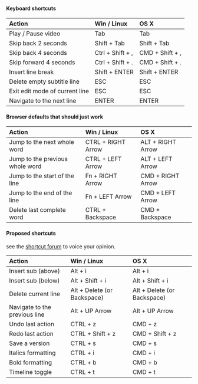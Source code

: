 #### Keyboard shortcuts
| Action        | Win / Linux   | OS X  |
|:---------------------------- |:--------------------------| :--------------------------| 
| Play / Pause video | Tab | Tab |
| Skip back 2 seconds | Shift + Tab | Shift + Tab |
| Skip back 4 seconds | Ctrl + Shift + , | CMD + Shift + , | 
| Skip forward 4 seconds | Ctrl + Shift + . | CMD + Shift + . |
| Insert line break | Shift + ENTER | Shift + ENTER |
| Delete empty subtitle line | ESC | ESC |
| Exit edit mode of current line | ESC | ESC |
| Navigate to the next line | ENTER | ENTER | 

#### Browser defaults that should just work
| Action        | Win / Linux   | OS X  |
|:---------------------------- |:--------------------------| :--------------------------| 
| Jump to the next whole word | CTRL + RIGHT Arrow | ALT + RIGHT Arrow | 
| Jump to the previous whole word | CTRL + LEFT Arrow | ALT + LEFT Arrow |
| Jump to the start of the line | Fn + RIGHT Arrow | CMD + RIGHT Arrow | 
| Jump to the end of the line | Fn + LEFT Arrow | CMD + LEFT Arrow |
| Delete last complete word | CTRL + Backspace | CMD + Backspace |

#### Proposed shortcuts 
see the [shortcut forum](http://support.amara.org/categories/6573/forums/74605/topics/78937) to voice your opinion.

| Action        | Win / Linux   | OS X  |
|:---------------------------- |:--------------------------| :--------------------------| 
| Insert sub (above) | Alt + i | Alt + i | 
| Insert sub (below) | Alt + Shift + i | Alt + Shift + i |
| Delete current line | Alt + Delete (or Backspace)| Alt + Delete (or Backspace) | 
| Navigate to the previous line | Alt + UP Arrow | Alt + UP Arrow |
| Undo last action | CTRL + z | CMD + z | #395 |
| Redo last action | CTRL + Shift + z | CMD + Shift + z | #395 |
| Save a version | CTRL + s | CMD + s | Saves a version without opening dialogs. 
| Italics formatting | CTRL + i | CMD + i | italicizes text highlighted in current sub line.|
| Bold formatting | CTRL + b | CMD + b | bolds text highlighted in current sub line.|
| Timeline toggle | CTRL + t | CMD + t | toggle editing / syncing mode, hides / shows timeline |